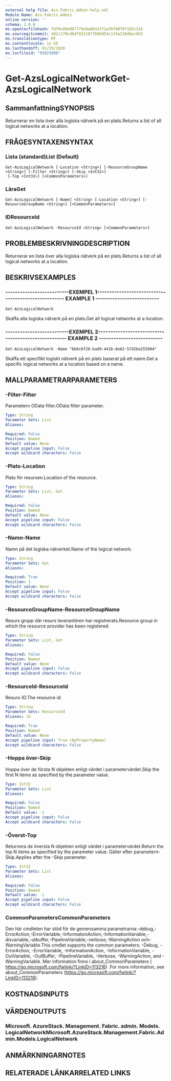 ```yaml
---
external help file: Azs.Fabric.Admin-help.xml
Module Name: Azs.Fabric.Admin
online version: ''
schema: 2.0.0
ms.openlocfilehash: fdf0c09e087779e9a08161f2af6f9070f193c31b
ms.sourcegitcommit: 4d2c178cd6df9151877b08d54c1f4a228dbec9d1
ms.translationtype: MT
ms.contentlocale: sv-SE
ms.lasthandoff: 01/29/2020
ms.locfileid: "93921098"
---
```

# <span data-ttu-id="b3456-101">Get-AzsLogicalNetwork</span><span class="sxs-lookup"><span data-stu-id="b3456-101">Get-AzsLogicalNetwork</span></span>

## <span data-ttu-id="b3456-102">Sammanfattning</span><span class="sxs-lookup"><span data-stu-id="b3456-102">SYNOPSIS</span></span>
<span data-ttu-id="b3456-103">Returnerar en lista över alla logiska nätverk på en plats.</span><span class="sxs-lookup"><span data-stu-id="b3456-103">Returns a list of all logical networks at a location.</span></span>

## <span data-ttu-id="b3456-104">FRÅGESYNTAXEN</span><span class="sxs-lookup"><span data-stu-id="b3456-104">SYNTAX</span></span>

### <span data-ttu-id="b3456-105">Lista (standard)</span><span class="sxs-lookup"><span data-stu-id="b3456-105">List (Default)</span></span>
```
Get-AzsLogicalNetwork [-Location <String>] [-ResourceGroupName <String>] [-Filter <String>] [-Skip <Int32>]
 [-Top <Int32>] [<CommonParameters>]
```

### <span data-ttu-id="b3456-106">Lära</span><span class="sxs-lookup"><span data-stu-id="b3456-106">Get</span></span>
```
Get-AzsLogicalNetwork [-Name] <String> [-Location <String>] [-ResourceGroupName <String>] [<CommonParameters>]
```

### <span data-ttu-id="b3456-107">ID</span><span class="sxs-lookup"><span data-stu-id="b3456-107">ResourceId</span></span>
```
Get-AzsLogicalNetwork -ResourceId <String> [<CommonParameters>]
```

## <span data-ttu-id="b3456-108">PROBLEMBESKRIVNING</span><span class="sxs-lookup"><span data-stu-id="b3456-108">DESCRIPTION</span></span>
<span data-ttu-id="b3456-109">Returnerar en lista över alla logiska nätverk på en plats.</span><span class="sxs-lookup"><span data-stu-id="b3456-109">Returns a list of all logical networks at a location.</span></span>

## <span data-ttu-id="b3456-110">BESKRIVS</span><span class="sxs-lookup"><span data-stu-id="b3456-110">EXAMPLES</span></span>

### <span data-ttu-id="b3456-111">--------------------------EXEMPEL 1--------------------------</span><span class="sxs-lookup"><span data-stu-id="b3456-111">-------------------------- EXAMPLE 1 --------------------------</span></span>
```
Get-AzsLogicalNetwork
```

<span data-ttu-id="b3456-112">Skaffa alla logiska nätverk på en plats.</span><span class="sxs-lookup"><span data-stu-id="b3456-112">Get all logical networks at a location.</span></span>

### <span data-ttu-id="b3456-113">--------------------------EXEMPEL 2--------------------------</span><span class="sxs-lookup"><span data-stu-id="b3456-113">-------------------------- EXAMPLE 2 --------------------------</span></span>
```
Get-AzsLogicalNetwork -Name "bb6c6f28-bad9-441b-8e62-57d2be255904"
```

<span data-ttu-id="b3456-114">Skaffa ett specifikt logiskt nätverk på en plats baserat på ett namn.</span><span class="sxs-lookup"><span data-stu-id="b3456-114">Get a specific logical networks at a location based on a name.</span></span>

## <span data-ttu-id="b3456-115">MALLPARAMETRAR</span><span class="sxs-lookup"><span data-stu-id="b3456-115">PARAMETERS</span></span>

### <span data-ttu-id="b3456-116">-Filter</span><span class="sxs-lookup"><span data-stu-id="b3456-116">-Filter</span></span>
<span data-ttu-id="b3456-117">Parametern OData filter.</span><span class="sxs-lookup"><span data-stu-id="b3456-117">OData filter parameter.</span></span>

```yaml
Type: String
Parameter Sets: List
Aliases: 

Required: False
Position: Named
Default value: None
Accept pipeline input: False
Accept wildcard characters: False
```

### <span data-ttu-id="b3456-118">-Plats</span><span class="sxs-lookup"><span data-stu-id="b3456-118">-Location</span></span>
<span data-ttu-id="b3456-119">Plats för resursen.</span><span class="sxs-lookup"><span data-stu-id="b3456-119">Location of the resource.</span></span>

```yaml
Type: String
Parameter Sets: List, Get
Aliases: 

Required: False
Position: Named
Default value: None
Accept pipeline input: False
Accept wildcard characters: False
```

### <span data-ttu-id="b3456-120">-Namn</span><span class="sxs-lookup"><span data-stu-id="b3456-120">-Name</span></span>
<span data-ttu-id="b3456-121">Namn på det logiska nätverket.</span><span class="sxs-lookup"><span data-stu-id="b3456-121">Name of the logical network.</span></span>

```yaml
Type: String
Parameter Sets: Get
Aliases: 

Required: True
Position: 1
Default value: None
Accept pipeline input: False
Accept wildcard characters: False
```

### <span data-ttu-id="b3456-122">-ResourceGroupName</span><span class="sxs-lookup"><span data-stu-id="b3456-122">-ResourceGroupName</span></span>
<span data-ttu-id="b3456-123">Resurs grupp där resurs leverantören har registrerats.</span><span class="sxs-lookup"><span data-stu-id="b3456-123">Resource group in which the resource provider has been registered.</span></span>

```yaml
Type: String
Parameter Sets: List, Get
Aliases: 

Required: False
Position: Named
Default value: None
Accept pipeline input: False
Accept wildcard characters: False
```

### <span data-ttu-id="b3456-124">-ResourceId</span><span class="sxs-lookup"><span data-stu-id="b3456-124">-ResourceId</span></span>
<span data-ttu-id="b3456-125">Resurs-ID.</span><span class="sxs-lookup"><span data-stu-id="b3456-125">The resource id.</span></span>

```yaml
Type: String
Parameter Sets: ResourceId
Aliases: id

Required: True
Position: Named
Default value: None
Accept pipeline input: True (ByPropertyName)
Accept wildcard characters: False
```

### <span data-ttu-id="b3456-126">-Hoppa över</span><span class="sxs-lookup"><span data-stu-id="b3456-126">-Skip</span></span>
<span data-ttu-id="b3456-127">Hoppa över de första N objekten enligt värdet i parametervärdet.</span><span class="sxs-lookup"><span data-stu-id="b3456-127">Skip the first N items as specified by the parameter value.</span></span>

```yaml
Type: Int32
Parameter Sets: List
Aliases: 

Required: False
Position: Named
Default value: -1
Accept pipeline input: False
Accept wildcard characters: False
```

### <span data-ttu-id="b3456-128">-Överst</span><span class="sxs-lookup"><span data-stu-id="b3456-128">-Top</span></span>
<span data-ttu-id="b3456-129">Returnera de översta N objekten enligt värdet i parametervärdet.</span><span class="sxs-lookup"><span data-stu-id="b3456-129">Return the top N items as specified by the parameter value.</span></span>
<span data-ttu-id="b3456-130">Gäller efter parametern-Skip.</span><span class="sxs-lookup"><span data-stu-id="b3456-130">Applies after the -Skip parameter.</span></span>

```yaml
Type: Int32
Parameter Sets: List
Aliases: 

Required: False
Position: Named
Default value: -1
Accept pipeline input: False
Accept wildcard characters: False
```

### <span data-ttu-id="b3456-131">CommonParameters</span><span class="sxs-lookup"><span data-stu-id="b3456-131">CommonParameters</span></span>
<span data-ttu-id="b3456-132">Den här cmdleten har stöd för de gemensamma parametrarna:-debug,-ErrorAction,-ErrorVariable,-InformationAction,-InformationVariable,-disvariable,-utbuffer,-PipelineVariable,-verbose,-WarningAction och-WarningVariable.</span><span class="sxs-lookup"><span data-stu-id="b3456-132">This cmdlet supports the common parameters: -Debug, -ErrorAction, -ErrorVariable, -InformationAction, -InformationVariable, -OutVariable, -OutBuffer, -PipelineVariable, -Verbose, -WarningAction, and -WarningVariable.</span></span> <span data-ttu-id="b3456-133">Mer information finns i about_CommonParameters ( https://go.microsoft.com/fwlink/?LinkID=113216) .</span><span class="sxs-lookup"><span data-stu-id="b3456-133">For more information, see about_CommonParameters (https://go.microsoft.com/fwlink/?LinkID=113216).</span></span>

## <span data-ttu-id="b3456-134">KOSTNADS</span><span class="sxs-lookup"><span data-stu-id="b3456-134">INPUTS</span></span>

## <span data-ttu-id="b3456-135">VÄRDEN</span><span class="sxs-lookup"><span data-stu-id="b3456-135">OUTPUTS</span></span>

### <span data-ttu-id="b3456-136">Microsoft. AzureStack. Management. Fabric. admin. Models. LogicalNetwork</span><span class="sxs-lookup"><span data-stu-id="b3456-136">Microsoft.AzureStack.Management.Fabric.Admin.Models.LogicalNetwork</span></span>

## <span data-ttu-id="b3456-137">ANMÄRKNINGAR</span><span class="sxs-lookup"><span data-stu-id="b3456-137">NOTES</span></span>

## <span data-ttu-id="b3456-138">RELATERADE LÄNKAR</span><span class="sxs-lookup"><span data-stu-id="b3456-138">RELATED LINKS</span></span>

